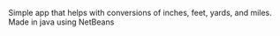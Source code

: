 Simple app that helps with conversions of inches, feet, yards, and miles. Made in java using NetBeans
